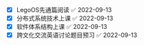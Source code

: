 - [x] LegoOS先通篇阅读 ✅ 2022-09-13
- [x] 分布式系统技术上课 ✅ 2022-09-13
- [x] 软件体系结构上课 ✅ 2022-09-13
- [x] 跨文化交流英语讨论题目预习 ✅ 2022-09-13